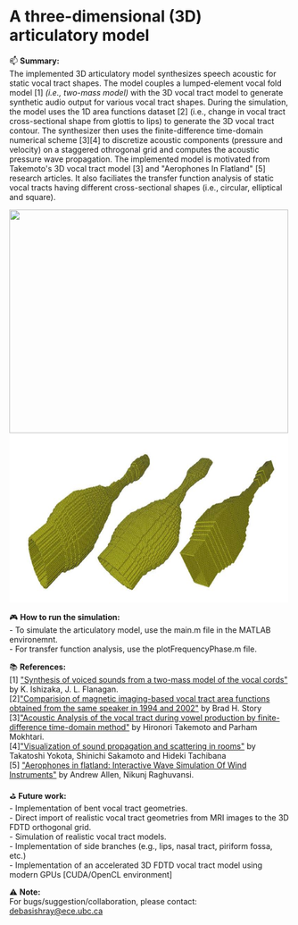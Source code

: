 # A three-dimensional (3D) articulatory model
:mailbox: <b>Summary: </b>
<br>The implemented 3D articulatory model synthesizes speech acoustic for static vocal tract shapes. The model couples a lumped-element vocal fold model [1] *(i.e., two-mass model)* with the 3D vocal tract model to generate synthetic audio output for various vocal tract shapes. During the simulation, the model uses the 1D area functions dataset [2] (i.e., change in vocal tract cross-sectional shape from glottis to lips) to generate the 3D vocal tract contour. The synthesizer then uses the finite-difference time-domain numerical scheme [3][4] to discretize acoustic components (pressure and velocity) on a staggered othrogonal grid and computes the acoustic pressure wave propagation. The implemented model is motivated from Takemoto's 3D vocal tract model [3] and "Aerophones In Flatland" [5] research articles. It also faciliates the transfer function analysis of static vocal tracts having different cross-sectional shapes (i.e., circular, elliptical and square).

<img src="img/rotating_tract.gif" width="500" height="400">
<img src="img/3d_geometries.JPG" width="500" height="300">

:video_game: <b>How to run the simulation:</b>
<br> - To simulate the articulatory model, use the main.m file in the MATLAB environemnt.
<br> - For transfer function analysis, use the plotFrequencyPhase.m file.

:books: <b>References:</b>
<br>[1] <a href ="https://ieeexplore.ieee.org/document/6772490">"Synthesis of voiced sounds from a two-mass model of the vocal cords"</a>  by K. Ishizaka, J. L. Flanagan.
<br>[2]<a href="https://asa.scitation.org/doi/10.1121/1.2805683">"Comparision of magnetic imaging-based vocal tract area functions obtained from the same speaker in 1994 and 2002"</a> by Brad H. Story
<br>[3]<a href="https://asa.scitation.org/doi/full/10.1121/1.3502470">"Acoustic Analysis of the vocal tract during vowel production by finite-difference time-domain method"</a> by Hironori Takemoto and Parham Mokhtari.
<br>[4]<a href = "https://www.jstage.jst.go.jp/article/ast/23/1/23_1_40/_article/-char/ja/">"Visualization of sound propagation and scattering in rooms"</a> by Takatoshi Yokota, Shinichi Sakamoto and Hideki Tachibana
<br>[5] <a href ="https://dl.acm.org/citation.cfm?id=2767001">"Aerophones in flatland: Interactive Wave Simulation Of Wind Instruments"</a>  by Andrew Allen, Nikunj Raghuvansi.

:golf: <b>Future work: </b>
<br> - Implementation of bent vocal tract geometries.
<br> - Direct import of realistic vocal tract geometries from MRI images to the 3D FDTD orthogonal grid.
<br> - Simulation of realistic vocal tract models.
<br> - Implementation of side branches (e.g., lips, nasal tract, piriform fossa, etc.)
<br> - Implementation of an accelerated 3D FDTD vocal tract model using modern GPUs [CUDA/OpenCL environment]

:warning: <b>Note:</b>
<br> For bugs/suggestion/collaboration, please contact: debasishray@ece.ubc.ca
